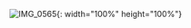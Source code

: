 
![IMG_0565](https://user-images.githubusercontent.com/73818206/165729401-b2c26fc7-ebe5-49ea-9b8c-d196f4c7d587.JPG){: width="100%" height="100%"}
